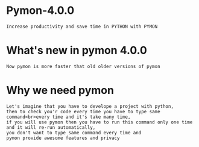# Pymon-4.0.0

    Increase productivity and save time in PYTHON with PYMON
    
# What's new in pymon 4.0.0

    Now pymon is more faster that old older versions of pymon
    
# Why we need pymon

    Let's imagine that you have to develope a project with python, 
    then to check you'r code every time you have to type same command<br>every time and it's take many time, 
    if you will use pymon then you have to run this command only one time and it will re-run automatically,
    you don't want to type same command every time and
    pymon provide awesome features and privacy
    
